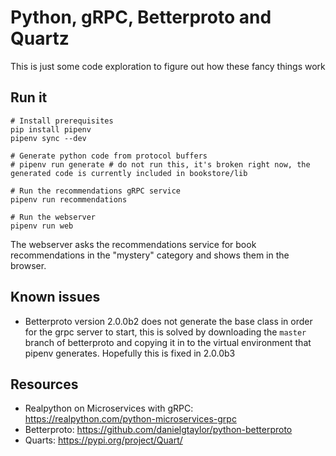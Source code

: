 # Python, gRPC, Betterproto and Quartz

This is just some code exploration to figure out how these fancy things work

## Run it

```
# Install prerequisites
pip install pipenv
pipenv sync --dev

# Generate python code from protocol buffers
# pipenv run generate # do not run this, it's broken right now, the generated code is currently included in bookstore/lib

# Run the recommendations gRPC service
pipenv run recommendations

# Run the webserver
pipenv run web
```

The webserver asks the recommendations service for book recommendations in the "mystery" category and shows them in the browser.

## Known issues

- Betterproto version 2.0.0b2 does not generate the base class in order for the grpc server to start, this is solved by downloading the `master` branch of betterproto and copying it in to the virtual environment that pipenv generates. Hopefully this is fixed in 2.0.0b3

## Resources

- Realpython on Microservices with gRPC: https://realpython.com/python-microservices-grpc
- Betterproto: https://github.com/danielgtaylor/python-betterproto
- Quarts: https://pypi.org/project/Quart/

